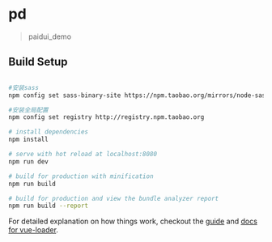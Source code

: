 # pd

> paidui_demo

## Build Setup


``` bash

#安装sass
npm config set sass-binary-site https://npm.taobao.org/mirrors/node-sass/

#安装全局配置
npm config set registry http://registry.npm.taobao.org

# install dependencies
npm install

# serve with hot reload at localhost:8080
npm run dev

# build for production with minification
npm run build

# build for production and view the bundle analyzer report
npm run build --report
```

For detailed explanation on how things work, checkout the [guide](http://vuejs-templates.github.io/webpack/) and [docs for vue-loader](http://vuejs.github.io/vue-loader).

